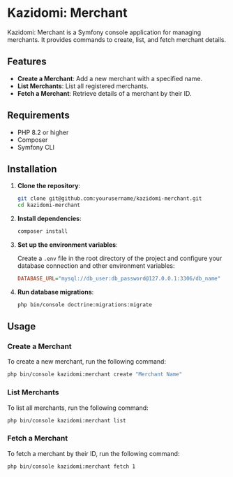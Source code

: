 # Kazidomi: Merchant

Kazidomi: Merchant is a Symfony console application for managing merchants. It provides commands to create, list, and fetch merchant details.

## Features

- **Create a Merchant**: Add a new merchant with a specified name.
- **List Merchants**: List all registered merchants.
- **Fetch a Merchant**: Retrieve details of a merchant by their ID.

## Requirements

- PHP 8.2 or higher
- Composer
- Symfony CLI

## Installation

1. **Clone the repository**:

    ```sh
    git clone git@github.com:yourusername/kazidomi-merchant.git
    cd kazidomi-merchant
    ```

2. **Install dependencies**:

    ```sh
    composer install
    ```

3. **Set up the environment variables**:

    Create a `.env` file in the root directory of the project and configure your database connection and other environment variables:

    ```ini
    DATABASE_URL="mysql://db_user:db_password@127.0.0.1:3306/db_name"
    ```

4. **Run database migrations**:

    ```sh
    php bin/console doctrine:migrations:migrate
    ```

## Usage

### Create a Merchant

To create a new merchant, run the following command:

```sh
php bin/console kazidomi:merchant create "Merchant Name"
```
### List Merchants

To list all merchants, run the following command:

```sh
php bin/console kazidomi:merchant list
```
### Fetch a Merchant

To fetch a merchant by their ID, run the following command:

```sh
php bin/console kazidomi:merchant fetch 1
```
